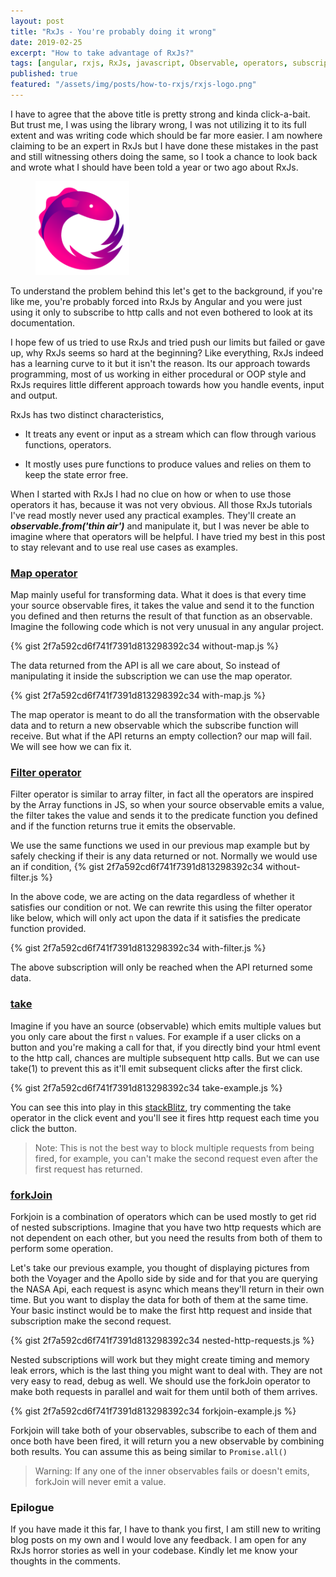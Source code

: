 ```yaml
---
layout: post
title: "RxJs - You're probably doing it wrong"
date: 2019-02-25
excerpt: "How to take advantage of RxJs?"
tags: [angular, rxjs, RxJs, javascript, Observable, operators, subscription, streams]
published: true
featured: "/assets/img/posts/how-to-rxjs/rxjs-logo.png"
---
```

I have to agree that the above title is pretty strong and kinda click-a-bait. But trust me, I was using the library wrong, I was not utilizing it to its full extent and was writing code which should be far more easier. I am nowhere claiming to be an expert in RxJs but I have done these mistakes in the past and still witnessing others doing the same, so I took a chance to look back and wrote what I should have been told a year or two ago about RxJs.

<figure>
	<img src="/assets/img/posts/how-to-rxjs/rxjs-logo.png">
</figure>
To understand the problem behind this let's get to the background, if you're like me, you're probably forced into RxJs by Angular and you were just using it only to subscribe to http calls and not even bothered to look at its documentation.

I hope few of us tried to use RxJs and tried push our limits but failed or gave up, why RxJs seems so hard at the beginning? Like everything, RxJs indeed has a learning curve to it but it isn't the reason. Its our approach towards programming, most of us working in either procedural or OOP style and RxJs requires little different approach towards how you handle events, input and output.

 RxJs has two distinct characteristics,
 
 - It treats any event or input as a stream which can flow through various functions, operators.
 
 - It mostly uses pure functions to produce values and relies on them to keep the state error free.
 
 When I started with RxJs I had no clue on how or when to use those operators it has, because it was not very obvious. All those RxJs tutorials I've read mostly never used any practical examples. They'll create an ***observable.from('thin air')*** and manipulate it, but I was never be able to imagine where that operators will be helpful. I have tried my best in this post to stay relevant and to use real use cases as examples.
 
 <h3>
 <a target="_blank" href="https://www.learnrxjs.io/operators/transformation/map.html">Map operator </a>
 </h3>
 
 Map mainly useful for transforming data. What it does is that every time your source observable fires, it takes the value and send it to the function you defined and then returns the result of that function as an observable. Imagine the following code which is not very unusual in any angular project.
 
 {% gist 2f7a592cd6f741f7391d813298392c34 without-map.js %}
 
 The data returned from the API is all we care about, So instead of manipulating it inside the subscription we can use the map operator.
 
  {% gist 2f7a592cd6f741f7391d813298392c34 with-map.js %}
 
The map operator is meant to do all the transformation with the observable data and to return a new observable which the subscribe function will receive. But what if the API returns an empty collection? our map will fail. We will see how we can fix it.
 
 <h3>
 <a target="__blank" href="https://www.learnrxjs.io/operators/filtering/filter.html">Filter operator</a>
 </h3>

 Filter operator is similar to array filter, in fact all the operators are inspired by the Array functions in JS, so when your source observable emits a value, the filter takes the value and sends it to the predicate function you defined and if the function returns true it emits the observable.
 
 We use the same functions we used in our previous map example but by safely checking if their is any data returned or not. Normally we would use an if condition,
   {% gist 2f7a592cd6f741f7391d813298392c34 without-filter.js %}
   
   In the above code, we are acting on the data regardless of whether it satisfies our condition or not. We can rewrite this using the filter operator like below, which will only act upon the data if it satisfies the predicate function provided.
 
   {% gist 2f7a592cd6f741f7391d813298392c34 with-filter.js %}
   
The above subscription will only be reached when the API returned some data.
 
 <h3>
    <a target="__blank" href="https://www.learnrxjs.io/operators/filtering/take.html">take</a>
   </h3>
     
   Imagine if you have an source (observable) which emits multiple values but you only care about the first `n` values. For example if a user clicks on a button and you're making a call for that, if you directly bind your html event to the http call, chances are multiple subsequent http calls. But we can use take(1) to prevent this as it'll emit subsequent clicks after the first click.
   
  {% gist 2f7a592cd6f741f7391d813298392c34 take-example.js %}  
   
 You can see this into play in this <a href="https://stackblitz.com/edit/rxjs-take-example?file=index.ts" target="blank">stackBlitz</a>, try commenting the take operator in the click event and you'll see it fires http request each time you click the button.
 > Note: This is not the best way to block multiple requests from being fired, for example, you can't make the second request even after the first request has returned. 
 
 <h3>
 <a target="__blank" href="javascript:void(0);">forkJoin</a>
 </h3>
  Forkjoin is a combination of operators which can be used mostly to get rid of nested subscriptions. Imagine that you have two http requests which are not dependent on each other, but you need the results from both of them to perform some operation.
  
  Let's take our previous example, you thought of displaying pictures from both the Voyager and the Apollo side by side and for that you are querying the NASA Api, each request is async which means they'll return in their own time. But you want to display the data for both of them at the same time. Your basic instinct would be to make the first http request and inside that subscription make the second request.
  
  {% gist 2f7a592cd6f741f7391d813298392c34 nested-http-requests.js %}  
  
  Nested subscriptions will work but they might create timing and memory leak errors, which is the last thing you might want to deal with. They are not very easy to read, debug as well. We should use the forkJoin operator to make both requests in parallel and wait for them until both of them arrives. 
  
  {% gist 2f7a592cd6f741f7391d813298392c34 forkjoin-example.js %}  
  
  Forkjoin will take both of your observables, subscribe to each of them and once both have been fired, it will return you a new observable by combining both results. You can assume this as being similar to `Promise.all()`
  
  > Warning: If any one of the inner observables fails or doesn't emits, forkJoin will never emit a value. 
  
 <h3>Epilogue</h3> 
  
If you have made it this far, I have to thank you first, I am still new to writing blog posts on my own and I would love any feedback. I am open for any RxJs horror stories as well in your codebase. Kindly let me know your thoughts in the comments.
